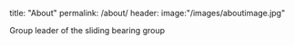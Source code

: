 title: "About"
permalink: /about/
header: 
   image:"/images/aboutimage.jpg"
   
   
   Group leader of the sliding bearing group


